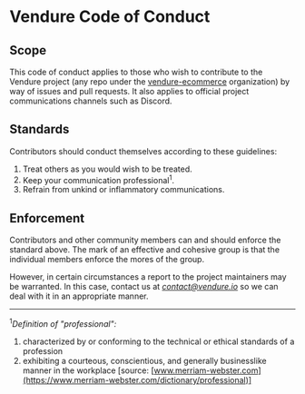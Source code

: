 # Vendure Code of Conduct

## Scope
This code of conduct applies to those who wish to contribute to the Vendure project (any repo under the [vendure-ecommerce](https://github.com/vendure-ecommerce) organization) by way of issues and pull requests. It also applies to official project communications channels such as Discord.

## Standards

Contributors should conduct themselves according to these guidelines:

1. Treat others as you would wish to be treated.
2. Keep your communication professional<sup>1</sup>.
3. Refrain from unkind or inflammatory communications.

## Enforcement

Contributors and other community members can and should enforce the standard above. The mark of an effective and cohesive group is that the individual members enforce the mores of the group.

However, in certain circumstances a report to the project maintainers may be warranted. In this case, contact us at *contact@vendure.io* so we can deal with it in an appropriate manner.

---

<sup>1</sup>*Definition of "professional":*

1) characterized by or conforming to the technical or ethical standards of a profession
2) exhibiting a courteous, conscientious, and generally businesslike manner in the workplace
[source: [www.merriam-webster.com](https://www.merriam-webster.com/dictionary/professional)]
